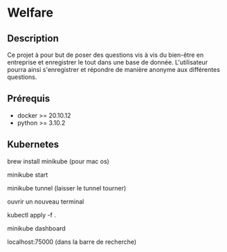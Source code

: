 # Welfare

## Description

Ce projet à pour but de poser des questions vis à vis du bien-être en entreprise et enregistrer le tout dans une base de donnée.
L'utilisateur pourra ainsi s'enregistrer et répondre de manière anonyme aux différentes questions.

## Prérequis

- docker >= 20.10.12
- python >= 3.10.2

## Kubernetes 

brew install minikube (pour mac os) 

minikube start 

minikube tunnel (laisser le tunnel tourner)

ouvrir un nouveau terminal 

kubectl apply -f .

minikube dashboard

localhost:75000 (dans la barre de recherche)